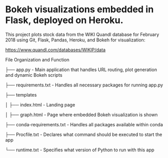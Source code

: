 # Bokeh visualizations embedded in Flask, deployed on Heroku.

This project plots stock data from the WIKI Quandl database for February 2018 using Git, Flask, Pandas, Heroku, and Bokeh for visualization:

https://www.quandl.com/databases/WIKIP/data

File Organization and Function

├── app.py                  - Main application that handles URL routing, plot generation and dynamic Bokeh scripts

├── requirements.txt        - Handles all necessary packages for running app.py

├── templates

│   ├── index.html          - Landing page

│   ├── graph.html          - Page where embedded Bokeh visualization is shown

├── conda-requirements.txt  - Handles all packages available within conda

├── Procfile.txt            - Declares what command should be executed to start the app

└── runtime.txt             - Specifies what version of Python to run with this app
